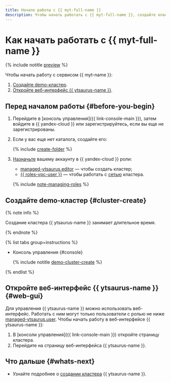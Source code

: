```yaml
---
title: Начало работы с {{ myt-full-name }}
description: Чтобы начать работать с {{ myt-full-name }}, создайте кластер сервиса и откройте веб-интерфейс {{ ytsaurus-name }}.
---
```


# Как начать работать с {{ myt-full-name }}

{% include notitle [preview](../_includes/note-preview.md) %}

Чтобы начать работу с сервисом {{ myt-name }}:

1. [Создайте demo-кластер](#cluster-create).
1. [Откройте веб-интерфейс {{ ytsaurus-name }}](#web-gui).

## Перед началом работы {#before-you-begin}

1. Перейдите в [консоль управления]({{ link-console-main }}), затем войдите в {{ yandex-cloud }} или зарегистрируйтесь, если вы еще не зарегистрированы.

1. Если у вас еще нет каталога, создайте его:

   {% include [create-folder](../_includes/create-folder.md) %}

1. [Назначьте](../iam/operations/roles/grant.md) вашему аккаунту в {{ yandex-cloud }} роли:

    * [managed-ytsaurus.editor](security/index.md#managed-ytsaurus-editor) — чтобы создать кластер;
    * [{{ roles-vpc-user }}](../vpc/security/index.md#vpc-user) — чтобы работать с [сетью](../vpc/concepts/network.md#network) кластера.

    {% include [note-managing-roles](../_includes/mdb/note-managing-roles.md) %}

## Создайте demo-кластер {#cluster-create}

{% note info %}

Создание кластера {{ ytsaurus-name }} занимает длительное время.

{% endnote %}

{% list tabs group=instructions %}

- Консоль управления {#console}

  {% include notitle [demo-cluster-create](../_includes/managed-ytsaurus/demo-cluster-create.md) %}

{% endlist %}

## Откройте веб-интерфейс {{ ytsaurus-name }} {#web-gui}

Для управления {{ ytsaurus-name }} можно использовать веб-интерфейс. Работать с ним могут только пользователи с ролью не ниже [managed-ytsaurus.user](security/index.md#managed-ytsaurus-user). Чтобы начать работу в веб-интерфейсе {{ ytsaurus-name }}:

1. В [консоли управления]({{ link-console-main }}) откройте страницу кластера.
1. Перейдите на страницу веб-интерфейса {{ ytsaurus-name }}.

## Что дальше {#whats-next}

* Узнайте подробнее о [создании кластера](operations/cluster-create.md) {{ ytsaurus-name }}.